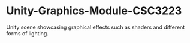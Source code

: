 # Unity-Graphics-Module-CSC3223
Unity scene showcasing graphical effects such as shaders and different forms of lighting.
